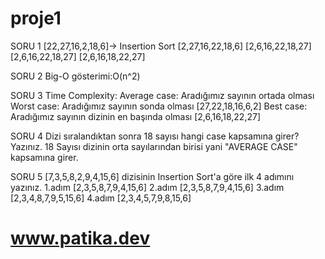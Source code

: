 # proje1

SORU 1
[22,27,16,2,18,6]-> Insertion Sort
[2,27,16,22,18,6]
[2,6,16,22,18,27]
[2,6,16,22,18,27]
[2,6,16,18,22,27]

SORU 2
Big-O gösterimi:O(n^2)

SORU 3
Time Complexity: 
Average case: Aradığımız sayının ortada olması 
Worst case: Aradığımız sayının sonda olması             [27,22,18,16,6,2]
Best case: Aradığımız sayının dizinin en başında olması [2,6,16,18,22,27]

SORU 4
Dizi sıralandıktan sonra 18 sayısı hangi case kapsamına girer? Yazınız.
18 Sayısı dizinin orta sayılarından birisi yani "AVERAGE CASE" kapsamına girer.

SORU 5
[7,3,5,8,2,9,4,15,6] dizisinin Insertion Sort'a göre ilk 4 adımını yazınız.
1.adım [2,3,5,8,7,9,4,15,6]
2.adım [2,3,5,8,7,9,4,15,6]
3.adım [2,3,4,8,7,9,5,15,6]
4.adım [2,3,4,5,7,9,8,15,6]
# www.patika.dev
